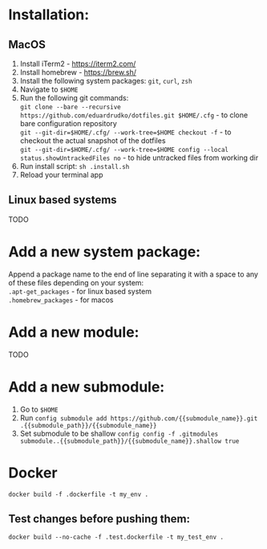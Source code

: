 # Installation:
## MacOS
1. Install iTerm2 - https://iterm2.com/
2. Install homebrew - https://brew.sh/
4. Install the following system packages: `git`, `curl`, `zsh`
5. Navigate to `$HOME`
6. Run the following git commands:  
`git clone --bare --recursive https://github.com/eduardrudko/dotfiles.git $HOME/.cfg` - to clone bare configuration repository  
`git --git-dir=$HOME/.cfg/ --work-tree=$HOME checkout -f` - to checkout the actual snapshot of the dotfiles  
`git --git-dir=$HOME/.cfg/ --work-tree=$HOME config --local status.showUntrackedFiles no` - to hide untracked files from working dir
7. Run install script: `sh .install.sh`
8. Reload your terminal app

## Linux based systems
TODO

# Add a new system package:
Append a package name to the end of line separating it with a space to any of these files depending on your system:  
`.apt-get_packages` - for linux based system  
`.homebrew_packages` - for macos

# Add a new module:
TODO

# Add a new submodule:
1. Go to `$HOME`
2. Run `config submodule add https://github.com/{{submodule_name}}.git .{{submodule_path}}/{{submodule_name}}`  
3. Set submodule to be shallow `config config -f .gitmodules submodule..{{submodule_path}}/{{submodule_name}}.shallow true`

# Docker
`docker build -f .dockerfile -t my_env .`

## Test changes before pushing them:
`docker build --no-cache -f .test.dockerfile -t my_test_env .`
